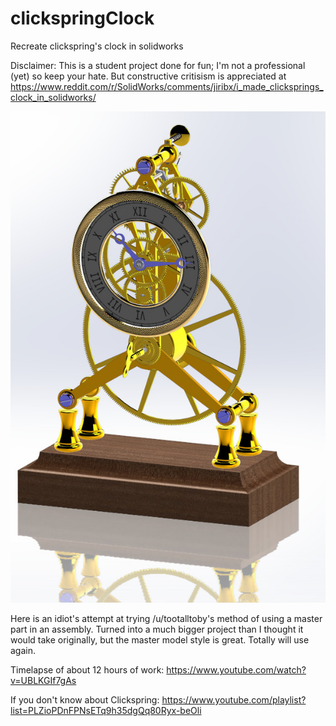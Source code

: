 # clickspringClock
Recreate clickspring's clock in solidworks

Disclaimer: This is a student project done for fun; I'm not a professional (yet) so keep your hate. But constructive critisism is appreciated at https://www.reddit.com/r/SolidWorks/comments/jiribx/i_made_clicksprings_clock_in_solidworks/

![clock](clock_thumbnail.jpg)

Here is an idiot's attempt at trying /u/tootalltoby's method of using a master part in an assembly. Turned into a much bigger project than I thought it would take originally, but the master model style is great. Totally will use again.

Timelapse of about 12 hours of work: https://www.youtube.com/watch?v=UBLKGIf7gAs

If you don't know about Clickspring: https://www.youtube.com/playlist?list=PLZioPDnFPNsETq9h35dgQq80Ryx-beOli

